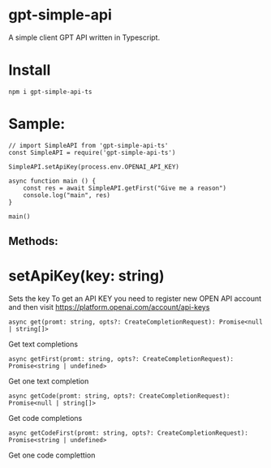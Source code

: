 # gpt-simple-api
A simple client GPT API written in Typescript.

# Install
```
npm i gpt-simple-api-ts
```

# Sample:

```
// import SimpleAPI from 'gpt-simple-api-ts'
const SimpleAPI = require('gpt-simple-api-ts')

SimpleAPI.setApiKey(process.env.OPENAI_API_KEY)

async function main () {
    const res = await SimpleAPI.getFirst("Give me a reason")
    console.log("main", res)
}

main()
```

## Methods:

# setApiKey(key: string)

Sets the key
To get an API KEY you need to register new OPEN API account and then visit https://platform.openai.com/account/api-keys


``` async get(promt: string, opts?: CreateCompletionRequest): Promise<null | string[]> ```

Get text completions


``` async getFirst(promt: string, opts?: CreateCompletionRequest): Promise<string | undefined> ```

Get one text completion


``` async getCode(promt: string, opts?: CreateCompletionRequest): Promise<null | string[]> ```

Get code completions


``` async getCodeFirst(promt: string, opts?: CreateCompletionRequest): Promise<string | undefined> ```

Get one code complettion
